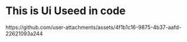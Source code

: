 <h1>This is Ui Useed in code</h1>
https://github.com/user-attachments/assets/4f1b1c16-9875-4b37-aafd-22621093a244
